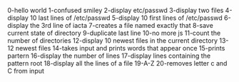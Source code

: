 0-hello world
1-confused smiley
2-display etc/passwd
3-display two files
4-display 10 last lines of /etc/passwd
5-display 10 first lines of /etc/passwd
6-display the 3rd line of iacta
7-creates a file named exactly that
8-save current state of directory
9-duplicate last line
10-no more js
11-count the number of directories
12-display 10 newest files in the current directory
13-12 newest files
14-takes input and prints words that appear once
15-prints partern
16-display the number of lines
17-display lines containing the  pattern root
18-display all the lines of a file
19-A-Z
20-removes letter c and C from input
